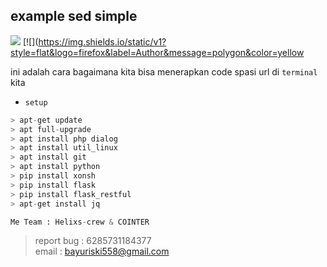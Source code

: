 ## example sed simple

[![](https://img.shields.io/github/repo-size/Bayu12345677/sed_space_uri)](https://github.com/Bayu12345677)
[![](https://img.shields.io/static/v1?style=flat&logo=firefox&label=Author&message=polygon&color=yellow

ini adalah cara bagaimana kita bisa menerapkan code spasi url di `terminal` kita

- `setup`
```python
> apt-get update                              
> apt full-upgrade                             
> apt install php dialog                       
> apt install util_linux                         
> apt install git                              
> apt install python
> pip install xonsh
> pip install flask
> pip install flask_restful
> apt-get install jq
```
```python
Me Team : Helixs-crew & COINTER
```

> report bug : 6285731184377                        
> email : bayuriski558@gmail.com

